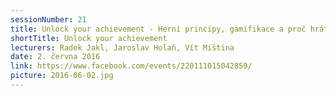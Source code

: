 ```yaml
---
sessionNumber: 21
title: Unlock your achievement - Herní principy, gamifikace a proč hrát hry
shortTitle: Unlock your achievement
lecturers: Radek Jakl, Jaroslav Holaň, Vít Miština
date: 2. června 2016
link: https://www.facebook.com/events/220111015042859/
picture: 2016-06-02.jpg
---
```

